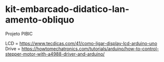 # kit-embarcado-didatico-lan-amento-obliquo
Projeto PIBIC


LCD = https://www.tecdicas.com/41/como-ligar-display-lcd-arduino-uno
Drive = https://howtomechatronics.com/tutorials/arduino/how-to-control-stepper-motor-with-a4988-driver-and-arduino/
